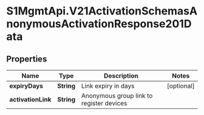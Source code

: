 # S1MgmtApi.V21ActivationSchemasAnonymousActivationResponse201Data

## Properties
Name | Type | Description | Notes
------------ | ------------- | ------------- | -------------
**expiryDays** | **String** | Link expiry in days | [optional] 
**activationLink** | **String** | Anonymous group link to register devices | 



